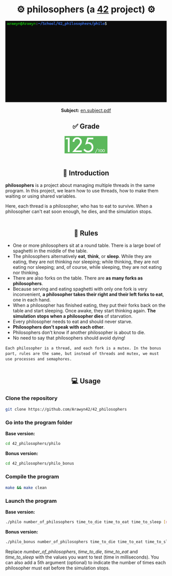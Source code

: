 <div align="center">
  <h1>⚙️ philosophers (a <a href="https://42perpignan.fr/">42</a> project) ⚙️</h1>
  <img src="ressources/preview.gif" alt="Preview">
  <p><b>Subject:</b> <a href="ressources/en.subject.pdf">en.subject.pdf</a></p>
</div>
<div align="center">
  <h2>✅ Grade</h2>
  <img src="ressources/grade.png" alt="Grade">
</div><br>

## <div align="center">📄 Introduction</div>
**philosophers** is a project about managing multiple threads in the same program. In this project, we learn how to use threads, how to make them waiting or using shared variables.

Here, each thread is a philosopher, who has to eat to survive. When a philosopher can't eat soon enough, he dies, and the simulation stops.
<br><br>

## <div align="center">📒 Rules</div>
- One or more philosophers sit at a round table. There is a large bowl of spaghetti in the middle of the table.
- The philosophers alternatively **eat**, **think**, or **sleep**. While they are eating, they are not thinking nor sleeping; while thinking, they are not eating nor sleeping; and, of course, while sleeping, they are not eating nor thinking.
- There are also forks on the table. There are **as many forks as philosophers**.
- Because serving and eating spaghetti with only one fork is very inconvenient, **a philosopher takes their right and their left forks to eat**, one in each hand.
- When a philosopher has finished eating, they put their forks back on the table and
start sleeping. Once awake, they start thinking again. **The simulation stops when
a philosopher dies** of starvation.
- Every philosopher needs to eat and should never starve.
- **Philosophers don’t speak with each other**.
- Philosophers don’t know if another philosopher is about to die.
- No need to say that philosophers should avoid dying!

`Each philosopher is a thread, and each fork is a mutex. In the bonus part, rules are the same, but instead of threads and mutex, we must use processes and semaphores.`
<br><br>

## <div align="center">💻 Usage</div>
### Clone the repository
```bash
git clone https://github.com/Arawyn42/42_philosophers
```
### Go into the program folder
**Base version:**
```bash
cd 42_philosophers/philo
```
**Bonus version:**
```bash
cd 42_philosophers/philo_bonus
```

### Compile the program
```bash
make && make clean
```

### Launch the program
**Base version:**
```bash
./philo number_of_philosophers time_to_die time_to_eat time_to_sleep [number_of_times_each_philosopher_must_eat]
```
**Bonus version:**
```bash
./philo_bonus number_of_philosophers time_to_die time_to_eat time_to_sleep [number_of_times_each_philosopher_must_eat]
```
Replace *number_of_philosophers*, *time_to_die*, *time_to_eat* and *time_to_sleep* with the values you want to test (time in milliseconds). You can also add a 5th argument (optional) to indicate the number of times each philosopher must eat before the simulation stops.